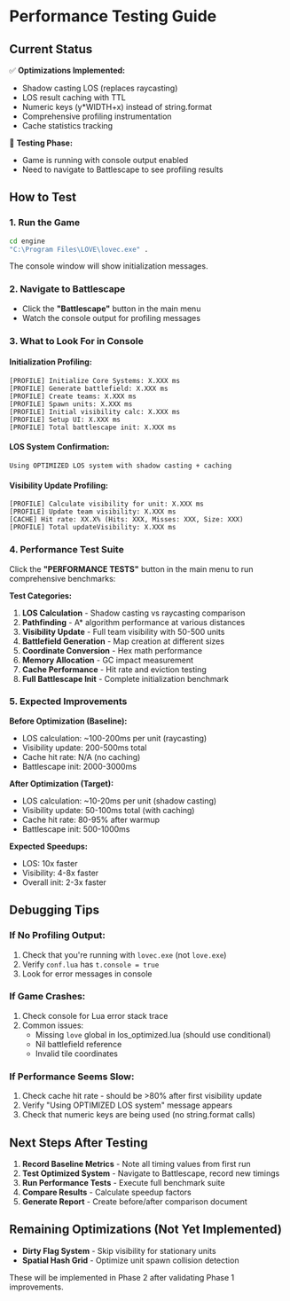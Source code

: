 # Performance Testing Guide

## Current Status

✅ **Optimizations Implemented:**
- Shadow casting LOS (replaces raycasting)
- LOS result caching with TTL
- Numeric keys (y*WIDTH+x) instead of string.format
- Comprehensive profiling instrumentation
- Cache statistics tracking

🔄 **Testing Phase:**
- Game is running with console output enabled
- Need to navigate to Battlescape to see profiling results

## How to Test

### 1. Run the Game
```bash
cd engine
"C:\Program Files\LOVE\lovec.exe" .
```

The console window will show initialization messages.

### 2. Navigate to Battlescape
- Click the **"Battlescape"** button in the main menu
- Watch the console output for profiling messages

### 3. What to Look For in Console

#### Initialization Profiling:
```
[PROFILE] Initialize Core Systems: X.XXX ms
[PROFILE] Generate battlefield: X.XXX ms
[PROFILE] Create teams: X.XXX ms
[PROFILE] Spawn units: X.XXX ms
[PROFILE] Initial visibility calc: X.XXX ms
[PROFILE] Setup UI: X.XXX ms
[PROFILE] Total battlescape init: X.XXX ms
```

#### LOS System Confirmation:
```
Using OPTIMIZED LOS system with shadow casting + caching
```

#### Visibility Update Profiling:
```
[PROFILE] Calculate visibility for unit: X.XXX ms
[PROFILE] Update team visibility: X.XXX ms
[CACHE] Hit rate: XX.X% (Hits: XXX, Misses: XXX, Size: XXX)
[PROFILE] Total updateVisibility: X.XXX ms
```

### 4. Performance Test Suite

Click the **"PERFORMANCE TESTS"** button in the main menu to run comprehensive benchmarks:

**Test Categories:**
1. **LOS Calculation** - Shadow casting vs raycasting comparison
2. **Pathfinding** - A* algorithm performance at various distances
3. **Visibility Update** - Full team visibility with 50-500 units
4. **Battlefield Generation** - Map creation at different sizes
5. **Coordinate Conversion** - Hex math performance
6. **Memory Allocation** - GC impact measurement
7. **Cache Performance** - Hit rate and eviction testing
8. **Full Battlescape Init** - Complete initialization benchmark

### 5. Expected Improvements

**Before Optimization (Baseline):**
- LOS calculation: ~100-200ms per unit (raycasting)
- Visibility update: 200-500ms total
- Cache hit rate: N/A (no caching)
- Battlescape init: 2000-3000ms

**After Optimization (Target):**
- LOS calculation: ~10-20ms per unit (shadow casting)
- Visibility update: 50-100ms total (with caching)
- Cache hit rate: 80-95% after warmup
- Battlescape init: 500-1000ms

**Expected Speedups:**
- LOS: 10x faster
- Visibility: 4-8x faster
- Overall init: 2-3x faster

## Debugging Tips

### If No Profiling Output:
1. Check that you're running with `lovec.exe` (not `love.exe`)
2. Verify `conf.lua` has `t.console = true`
3. Look for error messages in console

### If Game Crashes:
1. Check console for Lua error stack trace
2. Common issues:
   - Missing `love` global in los_optimized.lua (should use conditional)
   - Nil battlefield reference
   - Invalid tile coordinates

### If Performance Seems Slow:
1. Check cache hit rate - should be >80% after first visibility update
2. Verify "Using OPTIMIZED LOS system" message appears
3. Check that numeric keys are being used (no string.format calls)

## Next Steps After Testing

1. **Record Baseline Metrics** - Note all timing values from first run
2. **Test Optimized System** - Navigate to Battlescape, record new timings
3. **Run Performance Tests** - Execute full benchmark suite
4. **Compare Results** - Calculate speedup factors
5. **Generate Report** - Create before/after comparison document

## Remaining Optimizations (Not Yet Implemented)

- **Dirty Flag System** - Skip visibility for stationary units
- **Spatial Hash Grid** - Optimize unit spawn collision detection

These will be implemented in Phase 2 after validating Phase 1 improvements.
